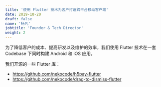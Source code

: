 ```yaml
---
title: '使用 Flutter 技术为客户打造跨平台移动客户端'
date: 2019-10-20
draft: false
name: '杨凡'
jobtitle: 'Founder & Tech Director'
weight: 2
---
```


为了降低客户的成本、提高研发以及维护的效率，我们使用 Flutter 技术在一套 Codebase 下同时构建 Android 和 iOS 应用。

<!--more-->

 我们开源的一些 Flutter 库：

 * https://github.com/nekocode/h5pay-flutter
 * https://github.com/nekocode/drag-to-dismiss-flutter
